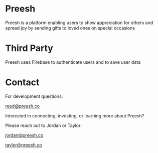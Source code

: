 # Preesh
Preesh is a platform enabling users to show appreciation for others and spread joy by sending gifts to loved ones on special occasions

# Third Party
Preesh uses Firebase to authenticate users and to save user data

# Contact
For development questions:

reed@preesh.co

Interested in connecting, investing, or learning more about Preesh?

Please reach out to Jordan or Taylor:

jordan@preesh.co

taylor@preesh.co
